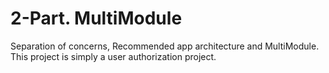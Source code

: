 # 2-Part. MultiModule
Separation of concerns, Recommended app architecture and MultiModule. This project is simply a user authorization project.
